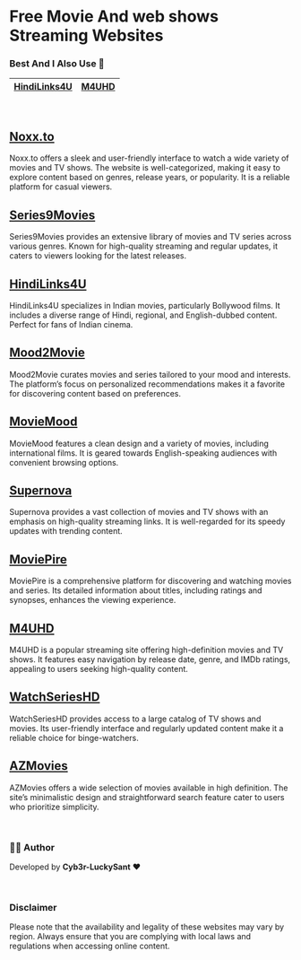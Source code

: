 # Free Movie And web shows Streaming Websites 

### Best And I Also Use 💖

| **[HindiLinks4U](https://hindilinks4u.express/)**      | **[M4UHD](https://m4uhd.com.co/)**  | 
|-------------------|------------------|
<br>

## [Noxx.to](https://noxx.to/)
Noxx.to offers a sleek and user-friendly interface to watch a wide variety of movies and TV shows. The website is well-categorized, making it easy to explore content based on genres, release years, or popularity. It is a reliable platform for casual viewers.

## [Series9Movies](https://series9movies.com/home)
Series9Movies provides an extensive library of movies and TV series across various genres. Known for high-quality streaming and regular updates, it caters to viewers looking for the latest releases.

## [HindiLinks4U](https://hindilinks4u.express/)
HindiLinks4U specializes in Indian movies, particularly Bollywood films. It includes a diverse range of Hindi, regional, and English-dubbed content. Perfect for fans of Indian cinema.

## [Mood2Movie](https://mood2movie.com/)
Mood2Movie curates movies and series tailored to your mood and interests. The platform’s focus on personalized recommendations makes it a favorite for discovering content based on preferences.

## [MovieMood](https://moviemood.ru/index-en.html)
MovieMood features a clean design and a variety of movies, including international films. It is geared towards English-speaking audiences with convenient browsing options.

## [Supernova](https://supernova.to/)
Supernova provides a vast collection of movies and TV shows with an emphasis on high-quality streaming links. It is well-regarded for its speedy updates with trending content.

## [MoviePire](https://moviepire.net/)
MoviePire is a comprehensive platform for discovering and watching movies and series. Its detailed information about titles, including ratings and synopses, enhances the viewing experience.

## [M4UHD](https://m4uhd.com.co/)
M4UHD is a popular streaming site offering high-definition movies and TV shows. It features easy navigation by release date, genre, and IMDb ratings, appealing to users seeking high-quality content.

## [WatchSeriesHD](https://watchserieshd.tv/)
WatchSeriesHD provides access to a large catalog of TV shows and movies. Its user-friendly interface and regularly updated content make it a reliable choice for binge-watchers.

## [AZMovies](https://azmovies.xyz/)
AZMovies offers a wide selection of movies available in high definition. The site’s minimalistic design and straightforward search feature cater to users who prioritize simplicity.


<br>

### 👨‍💻 Author  
Developed by **Cyb3r-LuckySant** ❤️  

<br>

### Disclaimer
Please note that the availability and legality of these websites may vary by region. Always ensure that you are complying with local laws and regulations when accessing online content.

